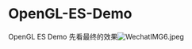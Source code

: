 # OpenGL-ES-Demo
OpenGL ES Demo
先看最终的效果![WechatIMG6.jpeg](https://upload-images.jianshu.io/upload_images/793272-0d2c24a5592c113a.jpeg?imageMogr2/auto-orient/strip%7CimageView2/2/w/1240)
